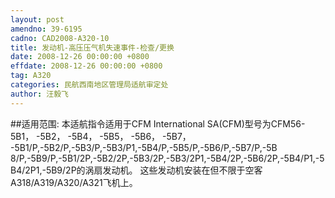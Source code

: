 ```yaml
---
layout: post
amendno: 39-6195
cadno: CAD2008-A320-10
title: 发动机-高压压气机失速事件-检查/更换
date: 2008-12-26 00:00:00 +0800
effdate: 2008-12-26 00:00:00 +0800
tag: A320
categories: 民航西南地区管理局适航审定处
author: 汪毅飞
---
```


##适用范围:
本适航指令适用于CFM International SA(CFM)型号为CFM56-5B1， -5B2， -5B4， -5B5， -5B6， -5B7， -5B1/P,-5B2/P,-5B3/P,-5B3/P1,-5B4/P,-5B5/P,-5B6/P,-5B7/P,-5B 8/P,-5B9/P,-5B1/2P,-5B2/2P,-5B3/2P,-5B3/2P1,-5B4/2P,-5B6/2P,-5B4/P1,-5B4/2P1,-5B9/2P的涡扇发动机。
这些发动机安装在但不限于空客A318/A319/A320/A321飞机上。


